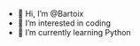 - 👋 Hi, I’m @Bartoix
- 👀 I’m interested in coding
- 🌱 I’m currently learning Python

<!---
Bartoix/Bartoix is a ✨ special ✨ repository because its `README.md` (this file) appears on your GitHub profile.
You can click the Preview link to take a look at your changes.
--->
